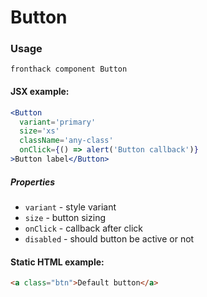 # Button

### Usage

```
fronthack component Button
```

#### JSX example:

```jsx
<Button
  variant='primary'
  size='xs'
  className='any-class'
  onClick={() => alert('Button callback')}
>Button label</Button>
```

##### Properties

* `variant` - style variant
* `size` - button sizing
* `onClick` - callback after click
* `disabled` - should button be active or not


#### Static HTML example:

```html
<a class="btn">Default button</a>
```